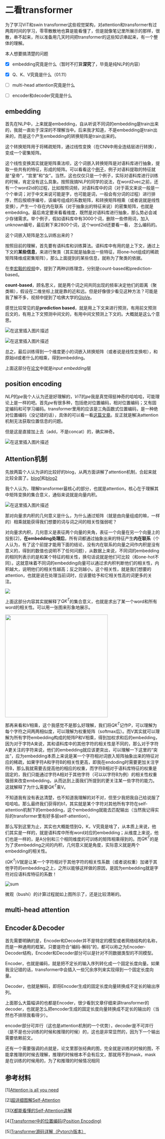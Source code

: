# 二看transformer

为了学习ViT和swin transformer这些视觉架构，对attention和transformer有过两周时间的学习，零零散散地也算是能看懂了，但是就像笔记里所展示的那样，很散，串不起来，所以准备用几天时间把transformer的这些知识串起来，有一个整体的理解。

本人想要搞清楚的问题

- [x] embedding究竟是什么（暂时不打算**深究**了，毕竟是纯NLP的内容）

- [x] Q、K、V究竟是什么（01.11）

- [ ] multi-head attention究竟是什么

- [ ] encoder和decoder究竟是什么

## embedding

首先在NLP中，上来就是embedding，自从听说不同词的embedding是train出来的，我就一直处于深深的不理解当中。后来我才知道，不是embedding是train出来的，而是这个产生embedding的转换矩阵是train出来的。

这个转换矩阵用于将稀疏矩阵，通过线性变换（在CNN中用全连结层进行转换），变成一个密集矩阵。

这个线性变换其实就是矩阵乘法呗，这个词嵌入转换矩阵是对语料库进行抽象，提取一些共有的特征，形成的矩阵。可以看看这个[例子](https://www.cnblogs.com/USTC-ZCC/p/11068791.html)，例子对语料提取的特征就是“皇帝”，“宫里”和“女”。当然，这也仅仅只是一个例子，实际对语料库进行训练的时候，肯定没有这么具象。按照我搞NLP的同学的说法，在word2vec之前，还有一个word2id的过程，比如按照词频，对语料库中的词（对于英文来说一般是一个个单词；对于中文来说可能是字，也可能是词，一般会有分词的过程）进行排序，然后按顺序编号，该编号组成的系数矩阵，和转换矩阵相乘（或者说就是线性变换），产生一个存在内在联系（对于抽象出的特征来说）的密集矩阵，也就是embedding。最后肯定要来看看维度，既然是对语料库进行抽象，那么势必会减少存储需求。举个例子，假如语料库中有3000个词，删除一些停用词，加入unknown编号，最后剩下来2800个词，这个word2id还要看一看， 怎么编码的。

这个词嵌入矩阵是怎么训练出来的？

按照目前的理解，首先要有语料库和训练算法。语料库中有用的是上下文，通过上下文的**某些信息**，来进行聚类（其实就是抽象出一些特征，将one-hot组成的稀疏矩阵降维成密集矩阵），那么上面提到的某些信息，就称为了聚类的依据。

在[李宏毅的视频](https://www.youtube.com/watch?v=X7PH3NuYW0Q&t=655s)中，提到了两种训练理念，分别是count-based和prediction-based。

**count-based**，顾名思义，就是两个词之间共同出现的频率决定他们的距离（聚类嘛），假设在二维坐标上就是靠的近和远。但是好像很少看见这种方法？可能是我了解不多，视频中提到了哈佛大学的[GloVe](https://nlp.stanford.edu/projects/glove/)。

感觉比较常见的是**prediction based**，就是用上下文来进行预测，有用前文预测后文的，有用上下文预测中间文的，有用中间文预测上下文的。大概就是这么个意思。

![在这里插入图片描述](https://img-blog.csdnimg.cn/direct/b4b4e8e3a60f49e3a93dc98e8887721e.png)

![在这里插入图片描述](https://img-blog.csdnimg.cn/direct/c361b823eae84043a32c57159731e981.png)

总之，最后训练得到一个维度更小的词嵌入转换矩阵（或者说是线性变换啦），和原始id或者什么的相乘，得到embedding。

上面这部分在[论文](http://arxiv.org/abs/1706.03762)中就是*input embedding*层

## position encoding

$NLP$的$pe$我个人认为还是好理解的，$ViT$的$pe$我是真觉得挺神奇的哈哈哈，可能理论上是一样的吧。首先$pe$有很多种，包括绝对位置编码，相对位置编码；又有固定编码和可学习编码。transformer里用的应该是三角函数式位置编码，是一种绝对位置编码（没记错的话），具体的可以看一看[这篇文章](https://0809zheng.github.io/2022/07/01/posencode.html)。反正就是解决attention机制无法获取位置信息的问题。

但是这是直接加上去（add，不是concat）的，确实神奇。

![在这里插入图片描述](https://img-blog.csdnimg.cn/direct/786dedde3f2d4d03b06c3446d282f069.png)

## Attention机制

先放两篇个人认为讲的比较好的blog，从两方面讲解了attention机制，合起来就比较全面了。[blog1](https://blog.csdn.net/weixin_42392454/article/details/122478544?spm=1001.2014.3001.5502)和[blog2](https://zhuanlan.zhihu.com/p/410776234)

我个人认为，理解transformer最核心的部分，也就是attention，核心在于理解其中矩阵变换的集合意义，通俗来说就是向量内积。

![在这里插入图片描述](https://img-blog.csdnimg.cn/direct/e04be2ed207d4cb8b18d7a8cfa4a4340.png)

那对向量求内积的几何意义是什么，为什么通过矩阵（就是由向量组成的嘛，一样的）相乘就能获得我们想要的词与词之间的相关性强弱呢？

对向量求内积，几何意义是表征两个向量的夹角，表征一个向量在另一个向量上的投影[2]，**在embedding处理后**，所有词都通过抽象出来的特征产生**内在联系**（个人认为，有了这个前提才能用下面的结论，没有内在联系的向量之间作内积是没有意义的，得到的数值也说明不了任何问题），从数据上来说，不同词的embedding的相同列表示的是和某个特征的相关性，换句话说就是他们可比较（和one-hot不同）。这就意味着不同词的embedding向量可以通过求内积判断他们的相关性，内积越大，说明他们的相关性越高；反之则越小。这个相关性，就是我们想要的attention，也就是说在处理当前词时，应该要给予和它相关性高的词更多的关注。

![](https://pic2.zhimg.com/80/v2-f6973006b0ca2b67f452439698e6aacd_1440w.webp)

上面这部分内容其实就解释了$QK^T$的集合意义，也就是求出了某一个word和所有word的相关性。可以用一张图来形象地展示。

<img title="" src="https://pic3.zhimg.com/80/v2-f85c81cbb259b80c3644a16e005679be_1440w.webp" alt="" width="334" data-align="center">

那再来看和*V*相乘，这个我感觉不是那么好理解，我们将$QK^T$记作P，可以理解为每个字符之间两两相似度，可以理解为权重矩阵（softmax后）。而V其实就可以理解为所有字符embedding构成的矩阵P和V相乘，得到加权求和后的embedding，因为对于字符A来说，其和语料库中的其他字符的相关性是不同的，那么对于字符A更关注的字符来说，他们的embedding就应该更突出，可以理解一下这里的“突出”，应为embedding本质上来说是某一个字符相对词嵌入矩阵抽象出来的特征对应的稀疏，如果字符A和字符B的相关性更高，即我在endoding时需要更加关注字符B，那么我就需要去提高他的相应的权重，而字符B相对于语料库特征的权重是固定的，我们只能通过字符A相对于其他字符（可以以字符B为例）的相关性权重强弱来改变embedding，从而达到上面我们所提到的更关注某一些字符的能力。这就解释了为什么需要$QK^T$乘V。

不知道我有没有表达清楚，也不知道我理解的对不对，但至少我把我自己给说服了哈哈哈。那么最终我们获得的b1，其实就是某个字符对其他所有字符在self-attention机制下的embedding，这个embedding就能去匹配输出（当然我记得实际的transformer里有好多层self-attention）。

那么写到这里为止，其实也大概能悟到Q，K，V究竟是啥了，从本质上来说，他们其实是一样的，就是语料库中所有word对应的embedding；从维度上来说，他们也是一样的，是A分别和三个相同维度的可训练的矩阵相乘得到的。而$QK^T$的是为了求embedding之间的内积，几何意义就是角度，实际意义就是两个embedding的相关性。

$(QK^T)V$就是让某一个字符相对于其他字符的相关性系数（或者说权重）加诸于其他字符的embedding之上，之所以能够这样做的原因，是因为embedding就是字符对应语料库特征的系数！

![sum](https://img-blog.csdnimg.cn/b901cb864e444f60b980863b8be2e89c.png?x-oss-process=image/watermark,type_d3F5LXplbmhlaQ,shadow_50,text_Q1NETiBA54Ot6KGA5Y6o5biI6ZW_,size_20,color_FFFFFF,t_70,g_se,x_16#pic_center)

微观（bushi）的计算过程就如上图所示了，还是比较清晰的。

## multi-head attention

## Encoder＆Decoder

首先需要明确的是，Encoder和Decoder并不是特定的模型或者网络结构的名称，而是一种通用的框架。只要是符合“编码-解码”的，都可以称之为Encoder-Decoder结构，Encoder和Decoder部分可以是针对不同数据类型的不同模型。

Encoder，也就是编码，就是把不定长的输入序列转化成一个固定长度向量。如果我没记错的话，transformer中会插入一些冗余序列来实现得到一个固定长度向量。

Decoder，也就是解码，即将Encoder生成的固定长度向量转换成不定长的输出序列。

上面那么大篇幅讲的也都是Encoder，很少看到文章仔细来讲transformer的decoder，也就是怎么把encoder生成的固定长度向量转换成不定长的输出的（当然也不排除我看得少）。



encoder部分可并行（这也是attention机制的一个优势），decoder是不可并行（是不是也分训练的时候和推理的时候）的，这也是非常显然的，因为下一个输出需要依赖前文。



还有一个需要强调的点就是，论文里那张经典的图，完全就是训练的时候的图，不能拿推理的时候去理解，推理的时候根本不会有后文，那就用不到mask，mask是在训练的时候用的，为了和推理的时候情况相同

## 参考材料

[1][Attention is all you need](http://arxiv.org/abs/1706.03762)

[2][超详细图解Self-Attention](https://zhuanlan.zhihu.com/p/410776234)

[3][X都能看懂的Self-Attention讲解](https://blog.csdn.net/weixin_42392454/article/details/122478544?spm=1001.2014.3001.5502)

[4][Transformer中的位置编码(Position Encoding)](https://0809zheng.github.io/2022/07/01/posencode.html)

[5][Transformer源码详解（Pytorch版本）](https://zhuanlan.zhihu.com/p/398039366)
